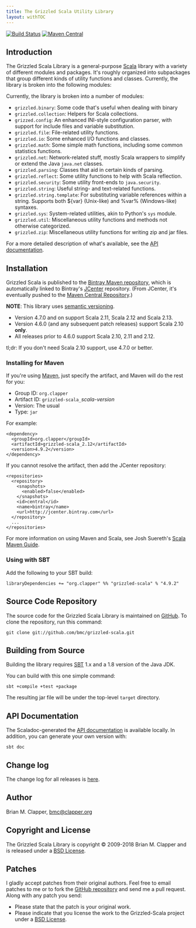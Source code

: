 ```yaml
---
title: The Grizzled Scala Utility Library
layout: withTOC
---
```


[![Build Status](https://travis-ci.org/bmc/grizzled-scala.svg?branch=master)](https://travis-ci.org/bmc/grizzled-scala)
[![Maven Central](https://maven-badges.herokuapp.com/maven-central/org.clapper/grizzled-scala_2.11/badge.svg)](https://maven-badges.herokuapp.com/maven-central/org.clapper/grizzled-scala_2.11)

## Introduction

The Grizzled Scala Library is a general-purpose [Scala][] library with a
variety of different modules and packages. It's roughly organized
into subpackages that group different kinds of utility functions and
classes. Currently, the library is broken into the following modules:

Currently, the library is broken into a number of modules:

* `grizzled.binary`: Some code that's useful when dealing with binary
* `grizzled.collection`: Helpers for Scala collections.
* `grizzed.config`: An enhanced INI-style configuration parser, with
  support for include files and variable substitution.
* `grizzled.file`: File-related utility functions.
* `grizzled.io`: Some enhanced I/O functions and classes.
* `grizzled.math`: Some simple math functions, including some common statistics
  functions.
* `grizzled.net`: Network-related stuff, mostly Scala wrappers to simplify or
  extend the Java `java.net` classes.
* `grizzled.parsing`: Classes that aid in certain kinds of parsing.
* `grizzled.reflect`: Some utility functions to help with Scala reflection.
* `grizzled.security`: Some utility front-ends to `java.security`.
* `grizzled.string`: Useful string- and text-related functions.
* `grizzled.string.template`: For substituting variable references within a
  string. Supports both ${var} (Unix-like) and %var% (Windows-like) syntaxes.
* `grizzled.sys`: System-related utilities, akin to Python's `sys` module.
* `grizzled.util`: Miscellaneous utility functions and methods not otherwise
  categorized.
* `grizzled.zip`: Miscellaneous utility functions for writing zip and jar files.

For a more detailed description of what's available, see the
[API documentation][].

## Installation

Grizzled Scala is published to the 
[Bintray Maven repository](https://bintray.com/bmc/maven), which is
automatically linked to Bintray's [JCenter](https://bintray.com/bintray/jcenter)
repository. (From JCenter, it's eventually pushed to the
[Maven Central Repository](http://search.maven.org/).)

**NOTE**: This library uses [semantic versioning](http://semver.org).

- Version 4.7.0 and on support Scala 2.11, Scala 2.12 and Scala 2.13.
- Version 4.6.0 (and any subsequent patch releases) support Scala 2.10 **only**.
- All releases prior to 4.6.0 support Scala 2.10, 2.11 and 2.12.

tl;dr: If you don't need Scala 2.10 support, use 4.7.0 or better. 

### Installing for Maven

If you're using [Maven][], just specify the artifact, and Maven will do the
rest for you:

* Group ID: `org.clapper`
* Artifact ID: `grizzled-scala_`*scala-version*
* Version: The usual
* Type: `jar`

For example:

    <dependency>
      <groupId>org.clapper</groupId>
      <artifactId>grizzled-scala_2.12</artifactId>
      <version>4.9.2</version>
    </dependency>

If you cannot resolve the artifact, then add the JCenter repository:

    <repositories>
      <repository>
        <snapshots>
          <enabled>false</enabled>
        </snapshots>
        <id>central</id>
        <name>bintray</name>
        <url>http://jcenter.bintray.com</url>
      </repository>
      ...
    </repositories>

For more information on using Maven and Scala, see Josh Suereth's
[Scala Maven Guide][].

### Using with SBT

Add the following to your SBT build:

    libraryDependencies += "org.clapper" %% "grizzled-scala" % "4.9.2"

## Source Code Repository

The source code for the Grizzled Scala Library is maintained on [GitHub][].
To clone the repository, run this command:

    git clone git://github.com/bmc/grizzled-scala.git

## Building from Source

Building the library requires [SBT][] 1.x and a 1.8 version of the Java JDK.

You can build with this one simple command:

    sbt +compile +test +package

The resulting jar file will be under the top-level `target` directory.

## API Documentation

The Scaladoc-generated the [API documentation][] is available locally.
In addition, you can generate your own version with:

    sbt doc

## Change log

The change log for all releases is [here][changelog].

## Author

Brian M. Clapper, [bmc@clapper.org][]

## Copyright and License

The Grizzled Scala Library is copyright &copy; 2009-2018 Brian M. Clapper
and is released under a [BSD License][].

## Patches

I gladly accept patches from their original authors. Feel free to email
patches to me or to fork the [GitHub repository][] and send me a pull
request. Along with any patch you send:

* Please state that the patch is your original work.
* Please indicate that you license the work to the Grizzled-Scala project
  under a [BSD License][].

[BSD License]: license.html
[Scala]: http://www.scala-lang.org/
[API Documentation]: api/
[GitHub repository]: http://github.com/bmc/grizzled-scala
[GitHub]: http://github.com/bmc/
[downloads area]: http://github.com/bmc/grizzled-scala/downloads
[Maven central repository]: http://search.maven.org/
[Scala Maven Guide]: http://www.scala-lang.org/node/345
[Maven]: http://maven.apache.org/
[SBT]: http://code.google.com/p/simple-build-tool
[bmc@clapper.org]: mailto:bmc@clapper.org
[changelog]: https://github.com/bmc/grizzled-scala/blob/master/CHANGELOG.md
